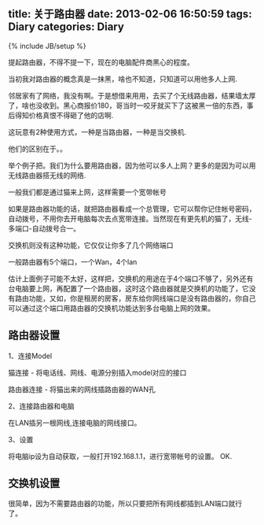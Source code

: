 title: 关于路由器
date: 2013-02-06 16:50:59
tags: Diary
categories: Diary
---

{% include JB/setup %}


提起路由器，不得不提一下，现在的电脑配件商黑心的程度。

当初我对路由器的概念真是一抹黑，啥也不知道，只知道可以用他多人上网.

邻居家有了网络，我没有啊。于是想借来用用，去买了个无线路由器，结果墙太厚了，啥也没收到。黑心商报价180，哥当时一咬牙就买下了这被黑一倍的东西，事后得知价格真恨不得砸了他的店啊.

这玩意有2种使用方式，一种是当路由器，一种是当交换机.

他们的区别在于。。

<!-- more -->

举个例子把。我们为什么要用路由器，因为他可以多人上网？更多的是因为可以用无线路由器搭无线的网络.

一般我们都是通过猫来上网，这样需要一个宽带帐号

如果是路由器功能的话，就把路由器看成一个总管理，它可以帮你记住帐号密码，自动拨号，不用你去开电脑每次去点宽带连接。当然现在有更先机的猫了，无线-多端口-自动拨号合一。

交换机则没有这种功能，它仅仅让你多了几个网络端口

一般路由器有5个端口，一个Wan，4个lan

估计上面例子可能不太好，这样把，交换机的用途在于4个端口不够了，另外还有台电脑要上网，再配置了一个路由器，这时这个路由器就是交换机的功能了，它没有路由功能，又如，你是租房的房客，房东给你网线端口是没有路由器的，你自己可以通过这个端口用路由器的交换机功能达到多台电脑上网的效果。


## 路由器设置

1、连接Model

猫连接 - 将电话线、网线、电源分别插入model对应的接口

路由器连接 - 将猫出来的网线插路由器的WAN孔

2、连接路由器和电脑

在LAN插另一根网线,连接电脑的网线接口。

3、设置

将电脑ip设为自动获取，一般打开192.168.1.1，进行宽带帐号的设置。 OK.

## 交换机设置

很简单，因为不需要路由器的功能，所以只要把所有网线都插到LAN端口就行了。